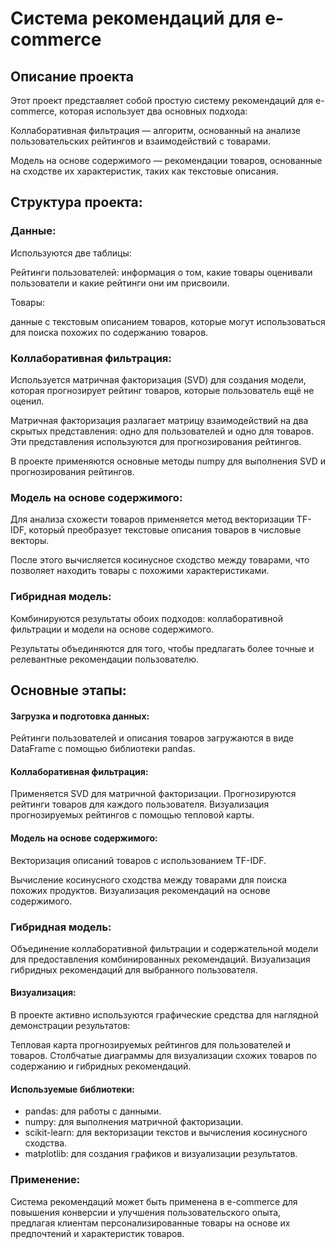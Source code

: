 # Система рекомендаций для e-commerce

## Описание проекта

Этот проект представляет собой простую систему рекомендаций для e-commerce, которая использует два основных подхода:

Коллаборативная фильтрация — алгоритм, основанный на анализе пользовательских рейтингов и взаимодействий с товарами.

Модель на основе содержимого — рекомендации товаров, основанные на сходстве их характеристик, таких как текстовые описания.

## Структура проекта:

### Данные:

Используются две таблицы:

Рейтинги пользователей: информация о том, какие товары оценивали пользователи и какие рейтинги они им присвоили.

Товары: 

данные с текстовым описанием товаров, которые могут использоваться для поиска похожих по содержанию товаров.

### Коллаборативная фильтрация:

Используется матричная факторизация (SVD) для создания модели, которая прогнозирует рейтинг товаров, которые пользователь ещё не оценил.


Матричная факторизация разлагает матрицу взаимодействий на два скрытых представления: одно для пользователей и одно для товаров. Эти представления используются для прогнозирования рейтингов.


В проекте применяются основные методы numpy для выполнения SVD и прогнозирования рейтингов.


### Модель на основе содержимого:

Для анализа схожести товаров применяется метод векторизации TF-IDF, который преобразует текстовые описания товаров в числовые векторы.

После этого вычисляется косинусное сходство между товарами, что позволяет находить товары с похожими характеристиками.

### Гибридная модель:

Комбинируются результаты обоих подходов: коллаборативной фильтрации и модели на основе содержимого.

Результаты объединяются для того, чтобы предлагать более точные и релевантные рекомендации пользователю.

## Основные этапы:

#### Загрузка и подготовка данных: 

Рейтинги пользователей и описания товаров загружаются в виде DataFrame с помощью библиотеки pandas.

#### Коллаборативная фильтрация:

Применяется SVD для матричной факторизации.
Прогнозируются рейтинги товаров для каждого пользователя.
Визуализация прогнозируемых рейтингов с помощью тепловой карты.

#### Модель на основе содержимого:

Векторизация описаний товаров с использованием TF-IDF.

Вычисление косинусного сходства между товарами для поиска похожих продуктов.
Визуализация рекомендаций на основе содержимого.

### Гибридная модель:

Объединение коллаборативной фильтрации и содержательной модели для предоставления комбинированных рекомендаций.
Визуализация гибридных рекомендаций для выбранного пользователя.

#### Визуализация:
В проекте активно используются графические средства для наглядной демонстрации результатов:

Тепловая карта прогнозируемых рейтингов для пользователей и товаров.
Столбчатые диаграммы для визуализации схожих товаров по содержанию и гибридных рекомендаций.

#### Используемые библиотеки:

- pandas: для работы с данными.
- numpy: для выполнения матричной факторизации.
- scikit-learn: для векторизации текстов и вычисления косинусного сходства.
- matplotlib: для создания графиков и визуализации результатов.

### Применение:

Система рекомендаций может быть применена в e-commerce для повышения конверсии и улучшения пользовательского опыта, предлагая клиентам персонализированные товары на основе их предпочтений и характеристик товаров.
